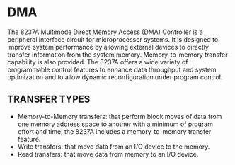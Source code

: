 # DMA
The 8237A Multimode Direct Memory Access (DMA) Controller is a peripheral interface circuit for microprocessor
systems. It is designed to improve system performance by allowing external devices to directly transfer
information from the system memory. Memory-to-memory transfer capability is also provided. The 8237A
offers a wide variety of programmable control features to enhance data throughput and system optimization
and to allow dynamic reconfiguration under program control.

## TRANSFER TYPES
* Memory-to-Memory transfers: that perform block moves of data from one memory address space to another
with a minimum of program effort and time, the 8237A includes a memory-to-memory transfer feature.
* Write transfers: that move data from an I/O device to the memory.
* Read transfers: that move data from memory to an I/O device.

